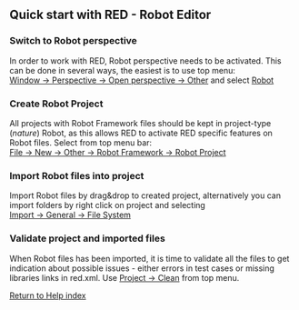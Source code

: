 ## Quick start with RED - Robot Editor

### Switch to Robot perspective

In order to work with RED, Robot perspective needs to be activated. This can
be done in several ways, the easiest is to use top menu:  
[Window -> Perspective -> Open perspective ->
Other](javascript:executeCommand\('org.eclipse.ui.perspectives.showPerspective\(\)'\))
and select
[Robot](javascript:executeCommand\('org.eclipse.ui.perspectives.showPerspective\(org.eclipse.ui.perspectives.showPerspective.perspectiveId=org.eclipse.ui.perspectives.RobotPerspective\)'\))

### Create Robot Project

All projects with Robot Framework files should be kept in project-type
(_nature_) Robot, as this allows RED to activate RED specific features on
Robot files. Select from top menu bar:  
[File -> New -> Other -> Robot Framework -> Robot
Project](javascript:executeCommand\('org.eclipse.ui.newWizard\(newWizardId=org.robotframework.ide.eclipse.wizards.newRobotProject\)'\))

### Import Robot files into project

Import Robot files by drag&amp;drop to created project, alternatively you can
import folders by right click on project and selecting  
[Import -> General -> File
System](javascript:executeCommand\('org.eclipse.ui.file.import\(importWizardId=org.eclipse.ui.wizards.import.FileSystem\)'\))

### Validate project and imported files

When Robot files has been imported, it is time to validate all the files to
get indication about possible issues - either errors in test cases or missing
libraries links in red.xml. Use [Project ->
Clean](javascript:executeCommand\('org.eclipse.ui.project.buildAll\(\)'\))
from top menu.

[Return to Help index](http://nokia.github.io/RED/help/)
